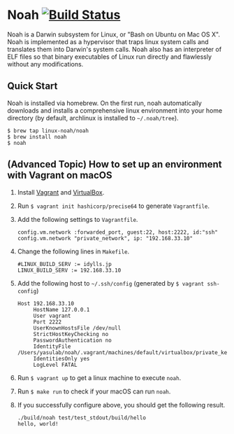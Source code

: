 # Noah [![Build Status](http://noah-ci.idylls.jp/job/Noah%20CI/badge/icon)](http://noah-ci.idylls.jp/job/Noah%20CI/)

Noah is a Darwin subsystem for Linux, or "Bash on Ubuntu on Mac OS X". Noah is implemented as a hypervisor that traps linux system calls and translates them into Darwin's system calls. Noah also has an interpreter of ELF files so that binary executables of Linux run directly and flawlessly without any modifications.

## Quick Start

Noah is installed via homebrew. On the first run, noah automatically downloads and installs a comprehensive linux environment into your home directory (by default, archlinux is installed to `~/.noah/tree`).

    $ brew tap linux-noah/noah
    $ brew install noah
    $ noah

## (Advanced Topic) How to set up an environment with Vagrant on macOS

1. Install [Vagrant](https://www.vagrantup.com/) and [VirtualBox](https://www.virtualbox.org/).
1. Run `$ vagrant init hashicorp/precise64` to generate `Vagrantfile`.
1. Add the following settings to `Vagrantfile`.

   ```
   config.vm.network :forwarded_port, guest:22, host:2222, id:"ssh"
   config.vm.network "private_network", ip: "192.168.33.10"
   ```

1. Change the following lines in `Makefile`.

   ```
   #LINUX_BUILD_SERV := idylls.jp
   LINUX_BUILD_SERV := 192.168.33.10
   ```

1. Add the following host to `~/.ssh/config` (generated by `$ vagrant ssh-config`)

   ```
   Host 192.168.33.10
	    HostName 127.0.0.1
	    User vagrant
	    Port 2222
	    UserKnownHostsFile /dev/null
	    StrictHostKeyChecking no
	    PasswordAuthentication no
	    IdentityFile /Users/yasulab/noah/.vagrant/machines/default/virtualbox/private_key
	    IdentitiesOnly yes
	    LogLevel FATAL
   ```
1. Run `$ vagrant up` to get a linux machine to execute `noah`.
1. Run `$ make run` to check if your macOS can run `noah`.
1. If you successfully configure above, you should get the following result.

   ```
   ./build/noah test/test_stdout/build/hello
   hello, world!
   ```

